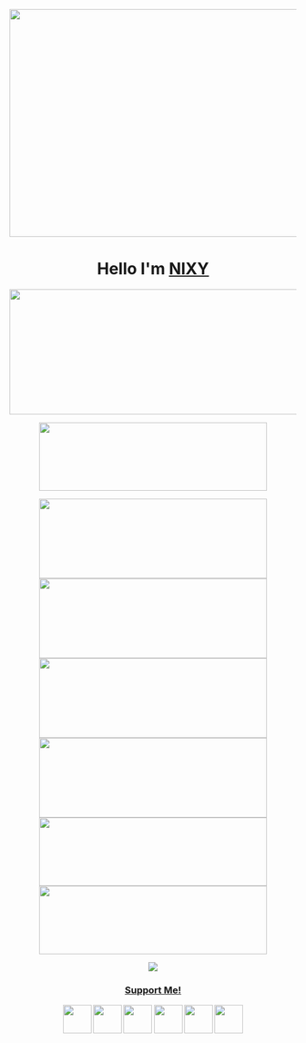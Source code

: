 <p align="center">
  <img width="1000" height="400" src="https://raw.githubusercontent.com/nixyproject-cfd/vip/main/nixy.jpg">
</p>
<h1 align="center">
  <b>Hello I'm<b> <a href="https://t.me/nixy_store" target="blank">NIXY</a> 
</h1>
<p align="center">
  <img width="600" height="220" src="https://github-readme-stats.vercel.app/api?username=Dapunta&show_icons=true&theme=chartreuse-dark&locale=id">
</p>
<p align="center">
  <img width="400" height="120" src="https://github-readme-stats.vercel.app/api/top-langs/?username=Dapunta&layout=compact&theme=chartreuse-dark">
</p>
<p align="center">
<a href="https://github.com/Dapunta/sakera"><img width="400" height="140" src="https://github-readme-stats.vercel.app/api/pin/?username=Dapunta&repo=sakera&theme=chartreuse-dark"></a>
<a href="https://github.com/Dapunta/elite"><img width="400" height="140" src="https://github-readme-stats.vercel.app/api/pin/?username=Dapunta&repo=elite&theme=chartreuse-dark"></a>
<a href="https://github.com/Dapunta/premium"><img width="400" height="140" src="https://github-readme-stats.vercel.app/api/pin/?username=Dapunta&repo=premium&theme=chartreuse-dark"></a>
<a href="https://github.com/Dapunta/RanAraya"><img width="400" height="140" src="https://github-readme-stats.vercel.app/api/pin/?username=Dapunta&repo=RanAraya&theme=chartreuse-dark"></a>
<a href="https://github.com/Dapunta/facebook-tools"><img width="400" height="120" src="https://github-readme-stats.vercel.app/api/pin/?username=Dapunta&repo=facebook-tools&theme=chartreuse-dark"></a>
<a href="https://github.com/Dapunta/automation-tools"><img width="400" height="120" src="https://github-readme-stats.vercel.app/api/pin/?username=Dapunta&repo=automation-tools&theme=chartreuse-dark"></a>
</p>
<p align="center">
  <img width="auto" height="auto" src='https://github-profile-trophy.vercel.app/?username=Dapunta&theme=monokai&row=1&column=5&no-frame=true'
</p>
<h3 align="center">
  <a href="https://saweria.co/Dapunta" target="blank">Support Me!</a>
</h3>
<p align="center">
  <a href="https://www.github.com/Dapunta"><img width="50" height="50" src="https://camo.githubusercontent.com/b079fe922f00c4b86f1b724fbc2e8141c468794ce8adbc9b7456e5e1ad09c622/68747470733a2f2f6564656e742e6769746875622e696f2f537570657254696e7949636f6e732f696d616765732f7376672f6769746875622e737667"></a>
  <a href="https://www.youtube.com/channel/UCZqnZlJ0jfoWSnXrNEj5JHA"><img width="50" height="50" src="https://camo.githubusercontent.com/d54e97f5edde790381f7e62b217410df33e066a0dc8f692f2fc6b25fc1768b0c/68747470733a2f2f6564656e742e6769746875622e696f2f537570657254696e7949636f6e732f696d616765732f7376672f796f75747562652e737667"></a>
  <a href="https://www.facebook.com/Dapunta.Khurayra.X"><img width="50" height="50" src="https://camo.githubusercontent.com/8f245234577766478eaf3ee72b0615e99bb9ef3eaa56e1c37f75692811181d5c/68747470733a2f2f6564656e742e6769746875622e696f2f537570657254696e7949636f6e732f696d616765732f7376672f66616365626f6f6b2e737667"></a>
  <a href="https://www.messenger.com/Dapunta.Khurayra.X"><img width="50" height="50" src="https://camo.githubusercontent.com/0b9b5efe8bd5edcdaec78496cf9ddaf6d98cd2b2574e23d5deca0b5e7eae583a/68747470733a2f2f6564656e742e6769746875622e696f2f537570657254696e7949636f6e732f696d616765732f7376672f6d657373656e6765722e737667"></a>
  <a href="https://www.instagram.com/ratya.anonym.id"><img width="50" height="50" src="https://camo.githubusercontent.com/c9dacf0f25a1489fdbc6c0d2b41cda58b77fa210a13a886d6f99e027adfbd358/68747470733a2f2f6564656e742e6769746875622e696f2f537570657254696e7949636f6e732f696d616765732f7376672f696e7374616772616d2e737667"></a>
  <a href="https://api.whatsapp.com/send/?phone=6282245780524&text=Hello+Bro!"><img width="50" height="50" src="https://camo.githubusercontent.com/945d32cdd8d51fe844ca8b2976914ae8786586607aee1cba24d7318e24b30411/68747470733a2f2f6564656e742e6769746875622e696f2f537570657254696e7949636f6e732f696d616765732f7376672f77686174736170702e737667"></a>
</p>
